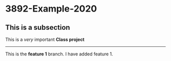 # 3892-Example-2020

## This is a subsection

This is a *very* important **Class project**

---

This is the **feature 1** branch. I have added feature 1.